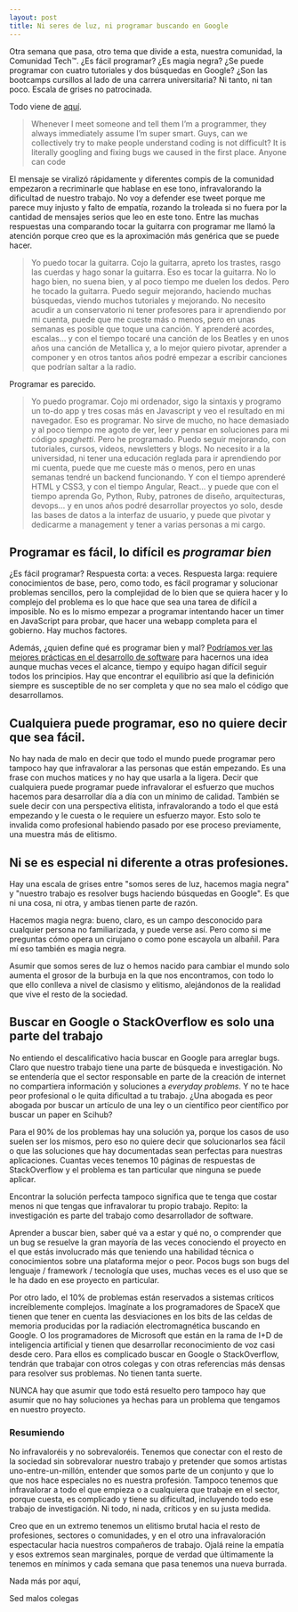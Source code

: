```yaml
---
layout: post
title: Ni seres de luz, ni programar buscando en Google
---
```


Otra semana que pasa, otro tema que divide a esta, nuestra comunidad, la Comunidad Tech™. ¿Es fácil programar? ¿Es magia negra? ¿Se puede programar con cuatro tutoriales y dos búsquedas en Google? ¿Son las bootcamps cursillos al lado de una carrera universitaria? Ni tanto, ni tan poco. Escala de grises no patrocinada.

Todo viene de [aquí](https://twitter.com/CatMcGeeCode/status/1361002772498423808).

>Whenever I meet someone and tell them I’m a programmer, they always immediately assume I’m super smart. Guys, can we collectively try to make people understand coding is not difficult? It is literally googling and fixing bugs we caused in the first place. Anyone can code

El mensaje se viralizó rápidamente y diferentes compis de la comunidad empezaron a recriminarle que hablase en ese tono, infravalorando la dificultad de nuestro trabajo. No voy a defender ese tweet porque me parece muy injusto y falto de empatía, rozando la troleada si no fuera por la cantidad de mensajes serios que leo en este tono. Entre las muchas respuestas una comparando tocar la guitarra con programar me llamó la atención porque creo que es la aproximación más genérica que se puede hacer.

>Yo puedo tocar la guitarra. Cojo la guitarra, apreto los trastes, rasgo las cuerdas y hago sonar la guitarra. Eso es tocar la guitarra. No lo hago bien, no suena bien, y al poco tiempo me duelen los dedos. Pero he tocado la guitarra. Puedo seguir mejorando, haciendo muchas búsquedas, viendo muchos tutoriales y mejorando. No necesito acudir a un conservatorio ni tener profesores para ir aprendiendo por mi cuenta, puede que me cueste más o menos, pero en unas semanas es posible que toque una canción. Y aprenderé acordes, escalas... y con el tiempo tocaré una canción de los Beatles y en unos años una canción de Metallica y, a lo mejor quiero pivotar, aprender a componer y en otros tantos años podré empezar a escribir canciones que podrían saltar a la radio.

Programar es parecido.

>Yo puedo programar. Cojo mi ordenador, sigo la sintaxis y programo un to-do app y tres cosas más en Javascript y veo el resultado en mi navegador. Eso es programar. No sirve de mucho, no hace demasiado y al poco tiempo me agoto de ver, leer y pensar en soluciones para mi código *spaghetti*. Pero he programado. Puedo seguir mejorando, con tutoriales, cursos, videos, newsletters y blogs. No necesito ir a la universidad, ni tener una educación reglada para ir aprendiendo por mi cuenta, puede que me cueste más o menos, pero en unas semanas tendré un backend funcionando. Y con el tiempo aprenderé HTML y CSS3, y con el tiempo Angular, React... y puede que con el tiempo aprenda Go, Python, Ruby, patrones de diseño, arquitecturas, devops... y en unos años podré desarrollar proyectos yo solo, desde las bases de datos a la interfaz de usuario, y puede que pivotar y dedicarme a management y tener a varias personas a mi cargo. 

## Programar es fácil, lo difícil es *programar bien*

¿Es fácil programar? Respuesta corta: a veces. Respuesta larga: requiere conocimientos de base, pero, como todo, es fácil programar y solucionar problemas sencillos, pero la complejidad de lo bien que se quiera hacer y lo complejo del problema es lo que hace que sea una tarea de difícil a imposible. No es lo mismo empezar a programar intentando hacer un timer en JavaScript para probar, que hacer una webapp completa para el gobierno. Hay muchos factores.

Además, ¿quien define qué es programar bien y mal? [Podríamos ver las mejores prácticas en el desarrollo de software](https://en.wikipedia.org/wiki/Best_coding_practices) para hacernos una idea aunque muchas veces el alcance, tiempo y equipo hagan difícil seguir todos los principios. Hay que encontrar el equilibrio así que la definición siempre es susceptible de no ser completa y que no sea malo el código que desarrollamos.

## Cualquiera puede programar, eso no quiere decir que sea fácil.

No hay nada de malo en decir que todo el mundo puede programar pero tampoco hay que infravalorar a las personas que están empezando. Es una frase con muchos matices y no hay que usarla a la ligera. Decir que cualquiera puede programar puede infravalorar el esfuerzo que muchos hacemos para desarrollar día a día con un mínimo de calidad. También se suele decir con una perspectiva elitista, infravalorando a todo el que está empezando y le cuesta o le requiere un esfuerzo mayor. Esto solo te invalida como profesional habiendo pasado por ese proceso previamente, una muestra más de elitismo.

## Ni se es especial ni diferente a otras profesiones.

Hay una escala de grises entre "somos seres de luz, hacemos magia negra" y "nuestro trabajo es resolver bugs haciendo búsquedas en Google". Es que ni una cosa, ni otra, y ambas tienen parte de razón.

Hacemos magia negra: bueno, claro, es un campo desconocido para cualquier persona no familiarizada, y puede verse así. Pero como si me preguntas cómo opera un cirujano o como pone escayola un albañil. Para mí eso también es magia negra.

Asumir que somos seres de luz o hemos nacido para cambiar el mundo solo aumenta el grosor de la burbuja en la que nos encontramos, con todo lo que ello conlleva a nivel de clasismo y elitismo, alejándonos de la realidad que vive el resto de la sociedad.

## Buscar en Google o StackOverflow es solo una parte del trabajo

No entiendo el descalificativo hacia buscar en Google para arreglar bugs. Claro que nuestro trabajo tiene una parte de búsqueda e investigación. No se entendería que el sector responsable en parte de la creación de internet no compartiera información y soluciones a *everyday problems*. Y no te hace peor profesional o le quita dificultad a tu trabajo. ¿Una abogada es peor abogada por buscar un artículo de una ley o un científico peor científico por buscar un paper en Scihub?

Para el 90% de los problemas hay una solución ya, porque los casos de uso suelen ser los mismos, pero eso no quiere decir que solucionarlos sea fácil o que las soluciones que hay documentadas sean perfectas para nuestras aplicaciones. Cuantas veces tenemos 10 páginas de respuestas de StackOverflow y el problema es tan particular que ninguna se puede aplicar. 

Encontrar la solución perfecta tampoco significa que te tenga que costar menos ni que tengas que infravalorar tu propio trabajo. Repito: la investigación es parte del trabajo como desarrollador de software.

Aprender a buscar bien, saber qué va a estar y qué no, o comprender que un bug se resuelve la gran mayoría de las veces conociendo el proyecto en el que estás involucrado más que teniendo una habilidad técnica o conocimientos sobre una plataforma mejor o peor. Pocos bugs son bugs del lenguaje / framework / tecnología que uses, muchas veces es el uso que se le ha dado en ese proyecto en particular.

Por otro lado, el 10% de problemas están reservados a sistemas críticos increíblemente complejos. Imagínate a los programadores de SpaceX que tienen que tener en cuenta las desviaciones en los bits de las celdas de memoria producidas por la radiación electromagnética buscando en Google. O los programadores de Microsoft que están en la rama de I+D de inteligencia artificial y tienen que desarrollar reconocimiento de voz casi desde cero. Para ellos es complicado buscar en Google o StackOverflow, tendrán que trabajar con otros colegas y con otras referencias más densas para resolver sus problemas. No tienen tanta suerte.

NUNCA hay que asumir que todo está resuelto pero tampoco hay que asumir que no hay soluciones ya hechas para un problema que tengamos en nuestro proyecto.

### Resumiendo

No infravaloréis y no sobrevaloréis. Tenemos que conectar con el resto de la sociedad sin sobrevalorar nuestro trabajo y pretender que somos artistas uno-entre-un-millón, entender que somos parte de un conjunto y que lo que nos hace especiales no es nuestra profesión. Tampoco tenemos que infravalorar a todo el que empieza o a cualquiera que trabaje en el sector, porque cuesta, es complicado y tiene su dificultad, incluyendo todo ese trabajo de investigación. Ni todo, ni nada, críticos y en su justa medida.

Creo que en un extremo tenemos un elitismo brutal hacia el resto de profesiones, sectores o comunidades, y en el otro una infravaloración espectacular hacia nuestros compañeros de trabajo. Ojalá reine la empatía y esos extremos sean marginales, porque de verdad que últimamente la tenemos en mínimos y cada semana que pasa tenemos una nueva burrada.

Nada más por aquí,

Sed malos colegas